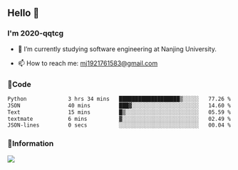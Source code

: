 ## Hello 👋


### I'm 2020-qqtcg

- 🔭 I’m currently studying software engineering at Nanjing University. 
<!-- - 🌱 I’m currently learning MLsys and -->
<!-- - 👯 I’m looking to collaborate on ... -->
<!-- - 🤔 I’m looking for help with ... -->
<!-- - 💬 Ask me about ... -->
- 📫 How to reach me: mj1921761583@gmail.com
<!-- - 😄 Pronouns: ... -->
<!-- - ⚡ Fun fact: ... -->

### 🌱Code
<!--START_SECTION:waka-->

```txt
Python             3 hrs 34 mins   ███████████████████▒░░░░░   77.26 %
JSON               40 mins         ███▓░░░░░░░░░░░░░░░░░░░░░   14.60 %
Text               15 mins         █▒░░░░░░░░░░░░░░░░░░░░░░░   05.59 %
textmate           6 mins          ▓░░░░░░░░░░░░░░░░░░░░░░░░   02.49 %
JSON-lines         0 secs          ░░░░░░░░░░░░░░░░░░░░░░░░░   00.04 %
```

<!--END_SECTION:waka-->

### 💬Information
![](https://github-readme-stats.vercel.app/api?username=2020-qqtcg&theme=buefy&hide_border=false)


<!-- <div align="center"> <img src="https://github-readme-activity-graph.vercel.app/graph?username=2020-qqtcg&theme=minimal" /> </div> -->


